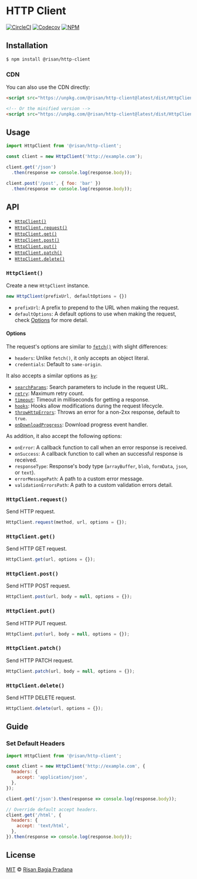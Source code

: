 # HTTP Client

[![CircleCI](https://circleci.com/gh/risan/http-client.svg?style=shield)](https://circleci.com/gh/risan/http-client)
[![Codecov](https://codecov.io/gh/risan/http-client/branch/master/graph/badge.svg)](https://codecov.io/gh/risan/http-client)
[![NPM](https://img.shields.io/npm/v/@risan/http-client)](https://www.npmjs.com/package/@risan/http-client)

## Installation

```bash
$ npm install @risan/http-client
```

### CDN

You can also use the CDN directly:

```html
<script src="https://unpkg.com/@risan/http-client@latest/dist/HttpClient.umd.js"></script>

<!-- Or the minified version -->
<script src="https://unpkg.com/@risan/http-client@latest/dist/HttpClient.umd.min.js"></script>
```

## Usage

```js
import HttpClient from '@risan/http-client';

const client = new HttpClient('http://example.com');

client.get('/json')
  .then(response => console.log(response.body));

client.post('/post', { foo: 'bar' })
  .then(response => console.log(response.body));
```

## API

- [`HttpClient()`](#httpclient)
- [`HttpClient.request()`](#httpclientrequest)
- [`HttpClient.get()`](#httpclientget)
- [`HttpClient.post()`](#httpclientpost)
- [`HttpClient.put()`](#httpclientput)
- [`HttpClient.patch()`](#httpclientpatch)
- [`HttpClient.delete()`](#httpclientdelete)

### `HttpClient()`

Create a new `HttpClient` instance.

```js
new HttpClient(prefixUrl, defaultOptions = {})
```

- `prefixUrl`: A prefix to prepend to the URL when making the request.
- `defaultOptions`: A default options to use when making the request, check [Options](#options) for more detail.

#### Options

The request's options are similar to [`fetch()`](https://developer.mozilla.org/en-US/docs/Web/API/WindowOrWorkerGlobalScope/fetch) with slight differences:

- `headers`: Unlike `fetch()`, it only accepts an object literal.
- `credentials`: Default to `same-origin`.

It also accepts a similar options as [`ky`](https://github.com/sindresorhus/ky#options):

- [`searchParams`](https://github.com/sindresorhus/ky#searchparams): Search parameters to include in the request URL.
- [`retry`](https://github.com/sindresorhus/ky#retry): Maximum retry count.
- [`timeout`](https://github.com/sindresorhus/ky#timeout): Timeout in milliseconds for getting a response.
- [`hooks`](https://github.com/sindresorhus/ky#hooks): Hooks allow modifications during the request lifecycle.
- [`throwHttpErrors`](https://github.com/sindresorhus/ky#throwhttperrors): Throws an error for a non-2xx response, default to `true`.
- [`onDownloadProgress`](https://github.com/sindresorhus/ky#ondownloadprogress): Download progress event handler.

As addition, it also accept the following options:

- `onError`: A callback function to call when an error response is received.
- `onSuccess`: A callback function to call when an successful response is received.
- `responseType`: Response's body type (`arrayBuffer`, `blob`, `formData`, `json`, or `text`).
- `errorMessagePath`: A path to a custom error message.
- `validationErrorsPath`: A path to a custom validation errors detail.

### `HttpClient.request()`

Send HTTP request.

```js
HttpClient.request(method, url, options = {});
```

### `HttpClient.get()`

Send HTTP GET request.

```js
HttpClient.get(url, options = {});
```

### `HttpClient.post()`

Send HTTP POST request.

```js
HttpClient.post(url, body = null, options = {});
```

### `HttpClient.put()`

Send HTTP PUT request.

```js
HttpClient.put(url, body = null, options = {});
```

### `HttpClient.patch()`

Send HTTP PATCH request.

```js
HttpClient.patch(url, body = null, options = {});
```

### `HttpClient.delete()`

Send HTTP DELETE request.

```js
HttpClient.delete(url, options = {});
```

## Guide

### Set Default Headers

```js
import HttpClient from '@risan/http-client';

const client = new HttpClient('http://example.com', {
  headers: {
    accept: 'application/json',
  },
});

client.get('/json').then(response => console.log(response.body));

// Override default accept headers.
client.get('/html', {
  headers: {
    accept: 'text/html',
  },
}).then(response => console.log(response.body));
```

## License

[MIT](https://github.com/risan/helpers/blob/master/LICENSE) © [Risan Bagja Pradana](https://risanb.com)
